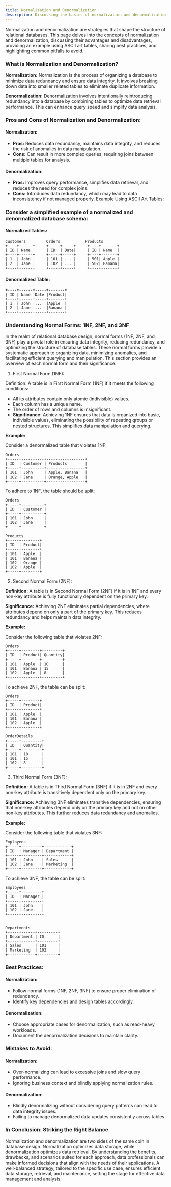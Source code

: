 ```yaml
---
title: Normalization and Denormalization
description: Discussing the basics of normalization and denormalization
---
```


Normalization and denormalization are strategies that shape the structure of relational databases. This page delves into the concepts of normalization and denormalization, discussing their advantages and disadvantages, providing an example using ASCII art tables, sharing best practices, and highlighting common pitfalls to avoid.

### What is Normalization and Denormalization?

**Normalization:** Normalization is the process of organizing a database to minimize data redundancy and ensure data integrity. It involves breaking down data into smaller related tables to eliminate duplicate information.

**Denormalization:** Denormalization involves intentionally reintroducing redundancy into a database by combining tables to optimize data retrieval performance. This can enhance query speed and simplify data analysis.

### Pros and Cons of Normalization and Denormalization:

#### Normalization:

- **Pros:** Reduces data redundancy, maintains data integrity, and reduces the risk of anomalies in data manipulation.
- **Cons:** Can result in more complex queries, requiring joins between multiple tables for analysis.

#### Denormalization:

- **Pros:** Improves query performance, simplifies data retrieval, and reduces the need for complex joins.
- **Cons:** Introduces data redundancy, which may lead to data inconsistency if not managed properly.
Example Using ASCII Art Tables:

### Consider a simplified example of a normalized and denormalized database schema:

#### Normalized Tables:

```
Customers         Orders           Products
+----+------+     +-----+-----+     +----+-------+
| ID | Name |     | ID  | Date|     | ID | Name  |
+----+------+     +-----+-----+     +----+-------+
| 1  | John |     | 101 | ... |     | 501| Apple |
| 2  | Jane |     | 102 | ... |     | 502| Banana|
+----+------+     +-----+-----+     +----+-------+
```

#### Denormalized Table:

```
+----+------+-----+-------+
| ID | Name |Date |Product|
+----+------+-----+-------+
| 1  | John |...  |Apple  |
| 2  | Jane |...  |Banana |
+----+------+-----+-------+
```

### Understanding Normal Forms: 1NF, 2NF, and 3NF

In the realm of relational database design, normal forms (1NF, 2NF, and 3NF) play a pivotal role in ensuring data integrity, reducing redundancy, and optimizing the structure of database tables. These normal forms provide a systematic approach to organizing data, minimizing anomalies, and facilitating efficient querying and manipulation. This section provides an overview of each normal form and their significance.

1. First Normal Form (1NF):

Definition: A table is in First Normal Form (1NF) if it meets the following conditions:

- All its attributes contain only atomic (indivisible) values.
- Each column has a unique name.
- The order of rows and columns is insignificant.
- **Significance:** Achieving 1NF ensures that data is organized into basic, indivisible values, eliminating the possibility of repeating groups or nested structures. This simplifies data manipulation and querying.

**Example:**

Consider a denormalized table that violates 1NF:

```
Orders
+-----+----------+-----------------+
| ID  | Customer | Products        |
+-----+----------+-----------------+
| 101 | John     | Apple, Banana   |
| 102 | Jane     | Orange, Apple   |
+-----+----------+-----------------+
```

To adhere to 1NF, the table should be split:

```
Orders
+-----+----------+
| ID  | Customer |
+-----+----------+
| 101 | John     |
| 102 | Jane     |
+-----+----------+

Products
+-----+--------+
| ID  | Product|
+-----+--------+
| 101 | Apple  |
| 101 | Banana |
| 102 | Orange |
| 102 | Apple  |
+-----+--------+
```
2. Second Normal Form (2NF):

**Definition:** A table is in Second Normal Form (2NF) if it is in 1NF and every non-key attribute is fully functionally dependent on the primary key.

**Significance:** Achieving 2NF eliminates partial dependencies, where attributes depend on only a part of the primary key. This reduces redundancy and helps maintain data integrity.

**Example:**

Consider the following table that violates 2NF:

```
Orders
+-----+--------+---------+
| ID  | Product| Quantity|
+-----+--------+---------+
| 101 | Apple  | 10      |
| 101 | Banana | 15      |
| 102 | Apple  | 8       |
+-----+--------+---------+
```
To achieve 2NF, the table can be split:

```
Orders
+-----+--------+
| ID  | Product|
+-----+--------+
| 101 | Apple  |
| 101 | Banana |
| 102 | Apple  |
+-----+--------+

OrderDetails
+-----+---------+
| ID  | Quantity|
+-----+---------+
| 101 | 10      |
| 101 | 15      |
| 102 | 8       |
+-----+---------+
```
3. Third Normal Form (3NF):

**Definition:** A table is in Third Normal Form (3NF) if it is in 2NF and every non-key attribute is transitively dependent only on the primary key.

**Significance:** Achieving 3NF eliminates transitive dependencies, ensuring that non-key attributes depend only on the primary key and not on other non-key attributes. This further reduces data redundancy and anomalies.

**Example:**

Consider the following table that violates 3NF:

```
Employees
+-----+---------+------------+
| ID  | Manager | Department |
+-----+---------+------------+
| 101 | John    | Sales      |
| 102 | Jane    | Marketing  |
+-----+---------+------------+
```

To achieve 3NF, the table can be split:

```
Employees
+-----+---------+
| ID  | Manager |
+-----+---------+
| 101 | John    |
| 102 | Jane    |
+-----+---------+


Departments
+------------+---------+
| Department | ID      |
+------------+---------+
| Sales      | 101     |
| Marketing  | 102     |
+------------+---------+
```

### Best Practices:

#### Normalization:

- Follow normal forms (1NF, 2NF, 3NF) to ensure proper elimination of redundancy.
- Identify key dependencies and design tables accordingly.

#### Denormalization:

- Choose appropriate cases for denormalization, such as read-heavy workloads.
- Document the denormalization decisions to maintain clarity.

### Mistakes to Avoid:

#### Normalization:

- Over-normalizing can lead to excessive joins and slow query performance.
- Ignoring business context and blindly applying normalization rules.

#### Denormalization:

- Blindly denormalizing without considering query patterns can lead to data integrity issues.
- Failing to manage denormalized data updates consistently across tables.

### In Conclusion: Striking the Right Balance

Normalization and denormalization are two sides of the same coin in database design. Normalization optimizes data storage, while denormalization optimizes data retrieval. By understanding the benefits, drawbacks, and scenarios suited for each approach, data professionals can make informed decisions that align with the needs of their applications. A well-balanced strategy, tailored to the specific use case, ensures efficient data storage, retrieval, and maintenance, setting the stage for effective data management and analysis.